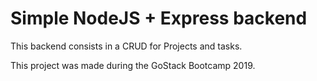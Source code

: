 # Simple NodeJS + Express backend

This backend consists in a CRUD for Projects and tasks.

This project was made during the GoStack Bootcamp 2019.
